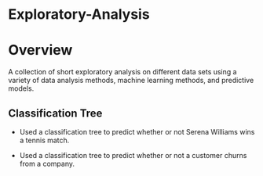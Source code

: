 # Exploratory-Analysis

# Overview
A collection of short exploratory analysis on different data sets using a variety of data analysis methods, machine learning methods, and predictive models. 

## Classification Tree
- Used a classification tree to predict whether or not Serena Williams wins a tennis match.

- Used a classification tree to predict whether or not a customer churns from a company.

